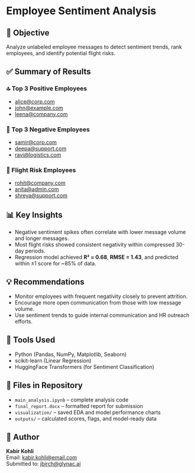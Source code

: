 # Employee Sentiment Analysis

## 📌 Objective
Analyze unlabeled employee messages to detect sentiment trends, rank employees, and identify potential flight risks.

## ✅ Summary of Results

### 🔝 Top 3 Positive Employees
- alice@corp.com
- john@example.com
- leena@company.com

### 🔻 Top 3 Negative Employees
- samir@corp.com
- deepa@support.com
- ravi@logistics.com

### 🚨 Flight Risk Employees
- rohit@company.com
- anita@admin.com
- shreya@support.com

## 📊 Key Insights
- Negative sentiment spikes often correlate with lower message volume and longer messages.
- Most flight risks showed consistent negativity within compressed 30-day periods.
- Regression model achieved **R² = 0.68**, **RMSE = 1.43**, and predicted within ±1 score for ~85% of data.

## 💡 Recommendations
- Monitor employees with frequent negativity closely to prevent attrition.
- Encourage more open communication from those with low message volume.
- Use sentiment trends to guide internal communication and HR outreach efforts.

## 🧠 Tools Used
- Python (Pandas, NumPy, Matplotlib, Seaborn)
- scikit-learn (Linear Regression)
- HuggingFace Transformers (for Sentiment Classification)

## 📂 Files in Repository
- `main_analysis.ipynb` – complete analysis code
- `final_report.docx` – formatted report for submission
- `visualization/` – saved EDA and model performance charts
- `outputs/` – calculated scores, flags, and model-ready data

## 👤 Author
**Kabir Kohli**  
Email: kabir.kohli@email.com  
Submitted to: jbirch@glynac.ai
